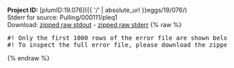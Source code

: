 **Project ID:** [plumID:19.076]({{ '/' | absolute_url }}eggs/19/076/)  
Stderr for source:  Pulling/000111/pleq1   
Download: [zipped raw stdout](pleq1.plumed_master.stdout.txt.zip) - [zipped raw stderr](pleq1.plumed_master.stderr.txt.zip) 
{% raw %}
<pre>
#! Only the first 1000 rows of the error file are shown below
#! To inspect the full error file, please download the zipped raw stderr file above
</pre>
{% endraw %}
